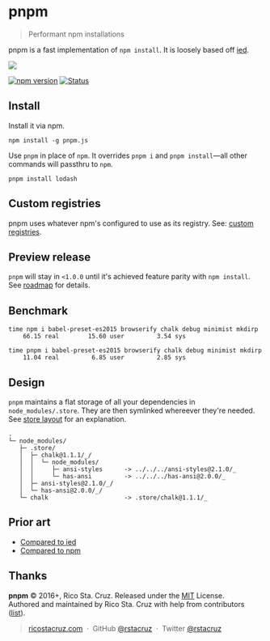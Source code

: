 # pnpm

<!-- {.massive-header.-with-tagline} -->

> Performant npm installations

pnpm is a fast implementation of `npm install`. It is loosely based off [ied].

![](docs/images/screencast.gif)

[![npm version](https://badge.fury.io/js/pnpm.js.svg)](https://badge.fury.io/js/pnpm.js)
[![Status](https://travis-ci.org/rstacruz/pnpm.svg?branch=master)](https://travis-ci.org/rstacruz/pnpm "See test builds")

## Install

Install it via npm.

```
npm install -g pnpm.js
```

Use `pnpm` in place of `npm`. It overrides `pnpm i` and `pnpm install`—all other commands will passthru to `npm`.

```
pnpm install lodash
```

## Custom registries

pnpm uses whatever npm's configured to use as its registry. See: [custom registries](docs/custom-registries.md).

## Preview release

`pnpm` will stay in `<1.0.0` until it's achieved feature parity with `npm install`. See [roadmap](docs/roadmap.md) for details.

## Benchmark

```
time npm i babel-preset-es2015 browserify chalk debug minimist mkdirp
    66.15 real        15.60 user         3.54 sys
```

```
time pnpm i babel-preset-es2015 browserify chalk debug minimist mkdirp
    11.04 real         6.85 user         2.85 sys
```

## Design

`pnpm` maintains a flat storage of all your dependencies in `node_modules/.store`. They are then symlinked whereever they're needed.
See [store layout](docs/store-layout.md) for an explanation.

```
.
└─ node_modules/
   ├─ .store/
   │  ├─ chalk@1.1.1/_/
   │  │  └─ node_modules/
   │  │     ├─ ansi-styles      -> ../../../ansi-styles@2.1.0/_
   │  │     └─ has-ansi         -> ../../../has-ansi@2.0.0/_
   │  ├─ ansi-styles@2.1.0/_/
   │  └─ has-ansi@2.0.0/_/
   └─ chalk                     -> .store/chalk@1.1.1/_
```

## Prior art

* [Compared to ied](docs/vs-ied.md)
* [Compared to npm](docs/vs-npm.md)

## Thanks

**pnpm** © 2016+, Rico Sta. Cruz. Released under the [MIT] License.<br>
Authored and maintained by Rico Sta. Cruz with help from contributors ([list][contributors]).

> [ricostacruz.com](http://ricostacruz.com) &nbsp;&middot;&nbsp;
> GitHub [@rstacruz](https://github.com/rstacruz) &nbsp;&middot;&nbsp;
> Twitter [@rstacruz](https://twitter.com/rstacruz)

[MIT]: http://mit-license.org/
[contributors]: http://github.com/rstacruz/pnpm/contributors
[ied]: https://github.com/alexanderGugel/ied
